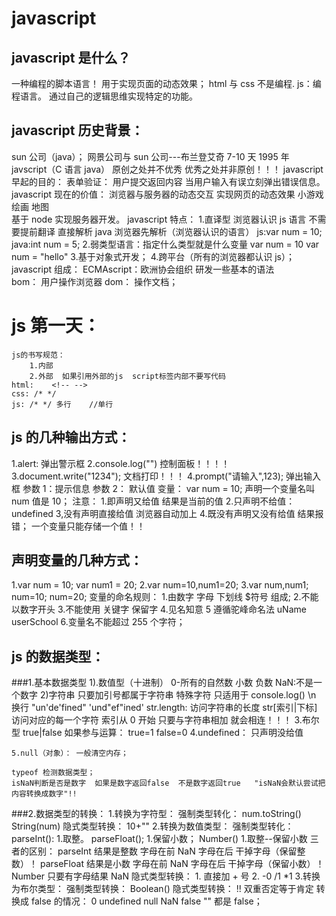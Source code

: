 # javascript

## javascript 是什么？

一种编程的脚本语言！ 用于实现页面的动态效果；
html 与 css 不是编程.
js：编程语言。 通过自己的逻辑思维实现特定的功能。

## javascript 历史背景：

sun 公司（java）；
网景公司与 sun 公司---布兰登艾奇 7-10 天 1995 年 javscript（C 语言 java）
原创之处并不优秀 优秀之处并非原创！！！
javascript 早起的目的：
表单验证： 用户提交返回内容 当用户输入有误立刻弹出错误信息。
javascript 现在的价值：
浏览器与服务器的动态交互
实现网页的动态效果
小游戏
绘画 地图  
 基于 node 实现服务器开发。
javascript 特点： 1.直译型 浏览器认识 js 语言 不需要提前翻译 直接解析 java 浏览器先解析（浏览器认识的语言）
js:var num = 10;
java:int num = 5; 2.弱类型语言：指定什么类型就是什么变量
var num = 10 var num = "hello" 3.基于对象式开发； 4.跨平台（所有的浏览器都认识 js）；
javascript 组成：
ECMAscript：欧洲协会组织 研发一些基本的语法  
 bom： 用户操作浏览器
dom： 操作文档；

# js 第一天：

    js的书写规范：
    	1.内部
    	2.外部  如果引用外部的js  script标签内部不要写代码
    html:    <!-- -->
    css: /* */
    js: /* */ 多行    //单行

## js 的几种输出方式：

1.alert: 弹出警示框
2.console.log("") 控制面板！！！！
3.document.write("1234"); 文档打印！！！
4.prompt("请输入",123); 弹出输入框 参数 1：提示信息 参数 2： 默认值
变量：
var num = 10;
声明一个变量名叫 num 值是 10；
注意： 1.即声明又给值 结果是当前的值 2.只声明不给值：undefined 3,没有声明直接给值 浏览器自动加上 4.既没有声明又没有给值 结果报错；
一个变量只能存储一个值！！

## 声明变量的几种方式：

1.var num = 10; var num1 = 20;
2.var num=10,num1=20;
3.var num,num1;
num=10;
num=20;
变量的命名规则： 1.由数字 字母 下划线 \$符号 组成; 2.不能以数字开头 3.不能使用 关键字 保留字 4.见名知意 5 遵循驼峰命名法 uName userSchool 6.变量名不能超过 255 个字符；

## js 的数据类型：

###1.基本数据类型
1).数值型（十进制）
0-所有的自然数 小数 负数 NaN:不是一个数字 2)字符串
只要加引号都属于字符串 特殊字符 只适用于 console.log() \n 换行 "un'de'fined" 'und"ef"ined'
str.length: 访问字符串的长度
str[索引|下标] 访问对应的每一个字符 索引从 0 开始
只要与字符串相加 就会相连！！！ 3.布尔型
true|false
如果参与运算： true=1 false=0
4.undefined： 只声明没给值

    5.null（对象）： 一般清空内存；

    typeof 检测数据类型；
    isNaN判断是否是数字  如果是数字返回false  不是数字返回true   "isNaN会默认尝试把内容转换成数字"!!

###2.数据类型的转换： 1.转换为字符型：
强制类型转化：
num.toString()
String(num)
隐式类型转换：
10+"" 2.转换为数值类型：
强制类型转化：
parseInt(): 1.取整。
parseFloat(); 1.保留小数；
Number() 1.取整--保留小数
三者的区别：
parseInt 结果是整数 字母在前 NaN 字母在后 干掉字母（保留整数）！
parseFloat 结果是小数 字母在前 NaN 字母在后 干掉字母（保留小数）！
Number 只要有字母结果 NaN
隐式类型转换： 1. 直接加 + 号 2. -0 /1 \*1 3.转换为布尔类型：
强制类型转换：
Boolean()
隐式类型转换：
!! 双重否定等于肯定
转换成 false 的情况：
0 undefined null NaN false "" 都是 false；
